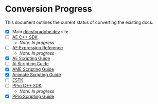 # Conversion Progress

This document outlines the current status of converting the existing docs.


- [x] Main [docsforadobe.dev](https://docsforadobe.dev) site
- [ ] [AE C++ SDK](https://ae-plugins.docsforadobe.dev/)
    - *Note: In progress*
- [ ] [AE Expression Reference](https://ae-expressions.docsforadobe.dev/)
    - *Note: In progress*
- [x] [AE Scripting Guide](https://ae-scripting.docsforadobe.dev/)
- [ ] [AI Scripting Guide](https://ai-scripting.docsforadobe.dev/)
- [x] [AME Scripting Guide](https://ame-scripting.docsforadobe.dev/)
- [x] [Animate Scripting Guide](https://an-scripting.docsforadobe.dev/)
- [ ] [ESTK](https://extendscript.docsforadobe.dev/)
- [ ] [PPro C++ SDK](https://ppro-plugins.docsforadobe.dev/)
    - *Note: In progress*
- [x] [PPro Scripting Guide](https://ppro-scripting.docsforadobe.dev/)
